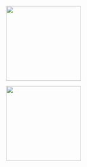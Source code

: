 <p align="center">
  <img src="https://github.com/user-attachments/assets/55944a84-e307-41be-962a-95bb6960e2b9" width="200">
</p>
<p align="center">
  <img src="https://github.com/user-attachments/assets/d119c042-0b09-4f56-8797-b0d08b01cc41" width="200">
</p>
